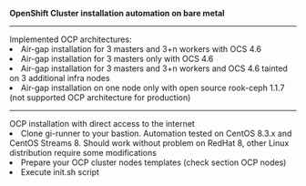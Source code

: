 
<B>OpenShift Cluster installation automation on bare metal</B>
<HR>
Implemented OCP architectures:
<LI>Air-gap installation for 3 masters and 3+n workers with OCS 4.6
<LI>Air-gap installation for 3 masters only with OCS 4.6
<LI>Air-gap installation for 3 masters and 3+n workers and OCS 4.6 tainted on 3 additional infra nodes
<LI>Air-gap installation on one node only with open source rook-ceph 1.1.7 (not supported OCP architecture for production)
<HR>
OCP installation with direct access to the internet
  <LI> Clone gi-runner to your bastion. Automation tested on CentOS 8.3.x and CentOS Streams 8. Should work without problem on RedHat 8, other Linux distribution require some modifications
  <LI> Prepare your OCP cluster nodes templates (check section OCP nodes)
  <LI> Execute init.sh script
    
